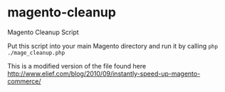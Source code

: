 magento-cleanup
===============

Magento Cleanup Script

Put this script into your main Magento directory and run it by calling `php ./mage_cleanup.php`

This is a modified version of the file found here http://www.elief.com/blog/2010/09/instantly-speed-up-magento-commerce/